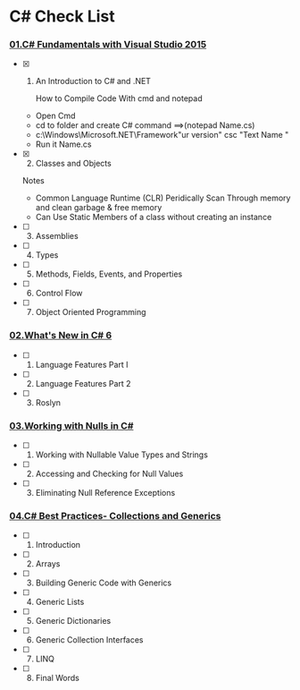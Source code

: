 # C# Check List
### [01.C# Fundamentals with Visual Studio 2015](https://www.pluralsight.com/courses/csharp-fundamentals-dev)
- [x] 1. An Introduction to C# and .NET
   
      How to Compile Code With cmd and notepad
    - Open Cmd 
    - cd to folder and create C# command ==>(notepad Name.cs)
    - c:\Windows\Microsoft.NET\Framework\"ur version" csc "Text Name "
    - Run it Name.cs
   
- [x] 2. Classes and Objects
    
    Notes
    - Common Language Runtime (CLR) Peridically Scan Through memory and clean garbage  & free memory 
    - Can Use Static Members of a class without creating an instance
- [ ] 3. Assemblies
- [ ] 4. Types
- [ ] 5. Methods, Fields, Events, and Properties
- [ ] 6. Control Flow
- [ ] 7. Object Oriented Programming

### [02.What's New in C# 6](https://www.pluralsight.com/courses/csharp-6-whats-new)
- [ ] 1. Language Features Part I
- [ ] 2. Language Features Part 2
- [ ] 3. Roslyn


### [03.Working with Nulls in C#](https://www.pluralsight.com/courses/csharp-nulls-working)
- [ ] 1. Working with Nullable Value Types and Strings
- [ ] 2. Accessing and Checking for Null Values
- [ ] 3. Eliminating Null Reference Exceptions

### [04.C# Best Practices- Collections and Generics](https://www.pluralsight.com/courses/csharp-best-practices-collections-generics)
- [ ] 1. Introduction
- [ ] 2. Arrays
- [ ] 3. Building Generic Code with Generics
- [ ] 4. Generic Lists
- [ ] 5. Generic Dictionaries
- [ ] 6. Generic Collection Interfaces
- [ ] 7. LINQ
- [ ] 8. Final Words
